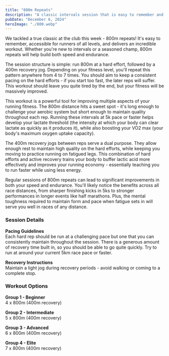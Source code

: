 ```yaml
---
title: "800m Repeats"
description: "A classic intervals session that is easy to remember and anyone can give it a go, 800m repeats."
pubDate: "December 6, 2024"
heroImage: "./800.webp"
---
```


We tackled a true classic at the club this week - 800m repeats! It's easy to remember, accessible for runners of all levels, and delivers an incredible workout. Whether you're new to intervals or a seasoned champ, 800m repeats will help build both speed and endurance.

The session structure is simple: run 800m at a hard effort, followed by a 400m recovery jog. Depending on your fitness level, you'll repeat this pattern anywhere from 4 to 7 times. You should aim to keep a consistent pacing on the hard efforts - if you start too fast, the later reps will suffer. This workout should leave you quite tired by the end, but your fitness will be massively improved.


This workout is a powerful tool for improving multiple aspects of your running fitness. The 800m distance hits a sweet spot - it's long enough to challenge your aerobic system but short enough to maintain quality throughout each rep. Running these intervals at 5k pace or faster helps develop your lactate threshold (the intensity at which your body can clear lactate as quickly as it produces it), while also boosting your VO2 max (your body's maximum oxygen uptake capacity).

The 400m recovery jogs between reps serve a dual purpose. They allow enough rest to maintain high quality on the hard efforts, while keeping you moving to practice running on fatigued legs. This combination of hard efforts and active recovery trains your body to buffer lactic acid more effectively and improves your running economy - essentially teaching you to run faster while using less energy.

Regular sessions of 800m repeats can lead to significant improvements in both your speed and endurance. You'll likely notice the benefits across all race distances, from sharper finishing kicks in 5ks to stronger performances in longer events like half marathons. Plus, the mental toughness required to maintain form and pace when fatigue sets in will serve you well in races of any distance.

### Session Details

**Pacing Guidelines**  
Each hard rep should be run at a challenging pace but one that you can consistently maintain throughout the session. There is a generous amount of recovery time built in, so you should be able to go quite quickly. Try to run at around your current 5km race pace or faster.

**Recovery Instructions**  
Maintain a light jog during recovery periods - avoid walking or coming to a complete stop.

### Workout Options

**Group 1 - Beginner**  
4 x 800m (400m recovery)  

**Group 2 - Intermediate**  
5 x 800m (400m recovery)  

**Group 3 - Advanced**  
6 x 800m (400m recovery)  

**Group 4 - Elite**  
7 x 800m (400m recovery)